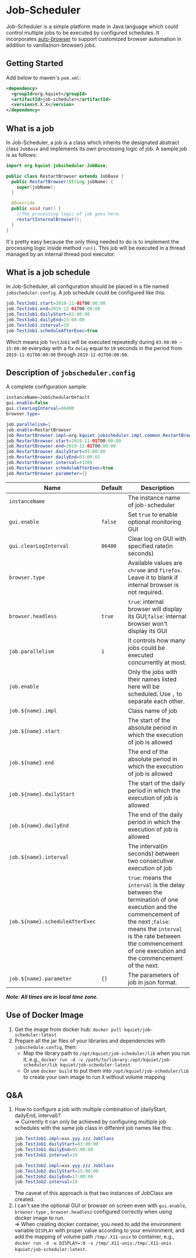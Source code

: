 # Job-Scheduler
Job-Scheduler is a simple platform made in Java language which could control
multiple jobs to be executed by configured schedules. It incorporates
[auto-browser][] to support customized browser automation in addition to
vanilla(non-browser) jobs.

## Getting Started
Add below to maven's `pom.xml`:
```xml
<dependency>
  <groupId>org.kquiet</groupId>
  <artifactId>job-scheduler</artifactId>
  <version>X.X.X</version>
</dependency>
```

## What is a job
In Job-Scheduler, a job is a class which inherits the designated abstract class
`JobBase` and implements its own processing logic of job.
A sample job is as follows:
```java
import org.kquiet.jobscheduler.JobBase;

public class RestartBrowser extends JobBase {
  public RestartBrowser(String jobName) {
    super(jobName);
  }

  @Override
  public void run() {
    //The processing logic of job goes here.
    restartInternalBrowser();
  }
}
```
It's pretty easy because the only thing needed to do is to implement the
processing logic inside method `run()`. This job will be executed in a thread
managed by an internal thread pool executor.

## What is a job schedule
In Job-Scheduler, all configuration should be placed in a file named
`jobscheduler.config`. A job schedule could be configured like this:
```Java Properties
job.TestJob1.start=2019-11-01T00:00:00
job.TestJob1.end=2019-12-01T00:00:00
job.TestJob1.dailyStart=03:00:00
job.TestJob1.dailyEnd=15:00:00
job.TestJob1.interval=10
job.TestJob1.scheduleAfterExec=true
```
Which means job `TestJob1` will be executed repeatedly during `03:00:00 ~
15:00:00` everyday with a fix `delay` equal to `10` seconds in the period from
`2019-11-01T00:00:00` through `2019-12-01T00:00:00`.

## Description of `jobscheduler.config`
A complete configuration sample:
```Java Properties
instanceName=JobSchedulerDefault
gui.enable=false
gui.clearLogInterval=86400
browser.type=

job.parallelism=1
job.enable=RestartBrowser
job.RestartBrowser.impl=org.kquiet.jobscheduler.impl.common.RestartBrowser
job.RestartBrowser.start=2019-11-01T00:00:00
job.RestartBrowser.end=2019-12-01T00:00:00
job.RestartBrowser.dailyStart=03:00:00
job.RestartBrowser.dailyEnd=03:00:01
job.RestartBrowser.interval=43200
job.RestartBrowser.scheduleAfterExec=true
job.RestartBrowser.parameter={}
```
|Name|Default|Description|
|---|---|---|
|`instanceName`||The instance name of job-scheduler|
|`gui.enable`|`false`|Set `true` to enable optional monitoring GUI|
|`gui.clearLogInterval`|`86400`|Clear log on GUI with specified rate(in seconds)|
|`browser.type`||Available values are `chrome` and `firefox`. Leave it to blank if internal browser is not required.|
|`browser.headless`|`true`|`true`: internal browser will display its GUI;`false`: internal browser won't display its GUI|
|`job.parallelism`|`1`|It controls how many jobs could be executed concurrently at most.|
|`job.enable`||Only the jobs with their names listed here will be scheduled. Use `,` to separate each other.|
|`job.${name}.impl`||Class name of job|
|`job.${name}.start`||The start of the absolute period in which the execution of job is allowed|
|`job.${name}.end`||The end of the absolute period in which the execution of job is allowed|
|`job.${name}.dailyStart`||The start of the daily period in which the execution of job is allowed|
|`job.${name}.dailyEnd`||The end of the daily period in which the execution of job is allowed|
|`job.${name}.interval`||The interval(in seconds) between two consecutive execution of job|
|`job.${name}.scheduleAfterExec`||`true`: means the `interval` is the delay between the termination of one execution and the commencement of the next ;`false`: means the `interval` is the rate between the commencement of one execution and the commencement of the next.|
|`job.${name}.parameter`|`{}`|The parameters of job in json format.|

***Note: All times are in local time zone.***

## Use of Docker Image
1. Get the image from docker hub: `docker pull kquiet/job-scheduler:latest`
2. Prepare all the jar files of your libraries and dependencies with
`jobschedule.config`, then:
    - Map the library path to `/opt/kquiet/job-scheduler/lib` when you run it,
    e.g., `docker run -d -v /path/to/library:/opt/kquiet/job-scheduler/lib
    kquiet/job-scheduler:latest`
    - Or use `docker build` to put them into `/opt/kquiet/job-scheduler/lib`
    to create your own image to run it without volume mapping 

## Q&A
1. How to configure a job with multiple combination of (dailyStart, dailyEnd, interval)?  
=> Currently it can only be achieved by configuring multiple job schedules with
the same job class in different job names like this:
	```Java Properties
	job.TestJob1.impl=xxx.yyy.zzz.JobClass
	job.TestJob1.dailyStart=03:00:00
	job.TestJob1.dailyEnd=05:00:00
	job.TestJob1.interval=10
	
	job.TestJob2.impl=xxx.yyy.zzz.JobClass
	job.TestJob2.dailyStart=15:00:00
	job.TestJob2.dailyEnd=17:00:00
	job.TestJob2.interval=10
	```
    The caveat of this approach is that two instances of JobClass are created.
2. I can't see the optional GUI or browser on screen even with `gui.enable`, `browser.type`
, `browser.headless` configured correctly when using docker image to run.  
=> When creating docker container, you need to add the environment variable `DISPLAY` with
proper value according to your environment, and add the mapping of volume path
`/tmp/.X11-unix` to container, e.g., `docker run -d -e DISPLAY=:0 -v /tmp/.X11-unix:/tmp/.X11-unix kquiet/job-scheduler:latest`.

[auto-browser]: https://github.com/kquiet/auto-browser "auto-browser in github"